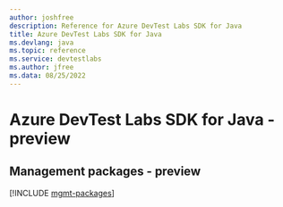 ```yaml
---
author: joshfree
description: Reference for Azure DevTest Labs SDK for Java
title: Azure DevTest Labs SDK for Java
ms.devlang: java
ms.topic: reference
ms.service: devtestlabs
ms.author: jfree
ms.data: 08/25/2022
---
```

# Azure DevTest Labs SDK for Java - preview

## Management packages - preview
[!INCLUDE [mgmt-packages](devtest-labs-mgmt-index.md)]